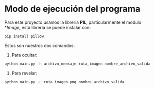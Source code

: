 # Modo de ejecución del programa

Para este proyecto usamos la libreria **PIL**, particularmente el modulo **Image*, esta libreria se puede instalar con:
```bash
pip install pillow
```

Estos son nuestros dos comandos:

1. Para ocultar:
```bash
python main.py -h archivo_mensaje ruta_imagen nombre_archivo_salida
```

1. Para revelar:
```bash
python main.py -u ruta_imagen.png nombre_archivo_salida
```